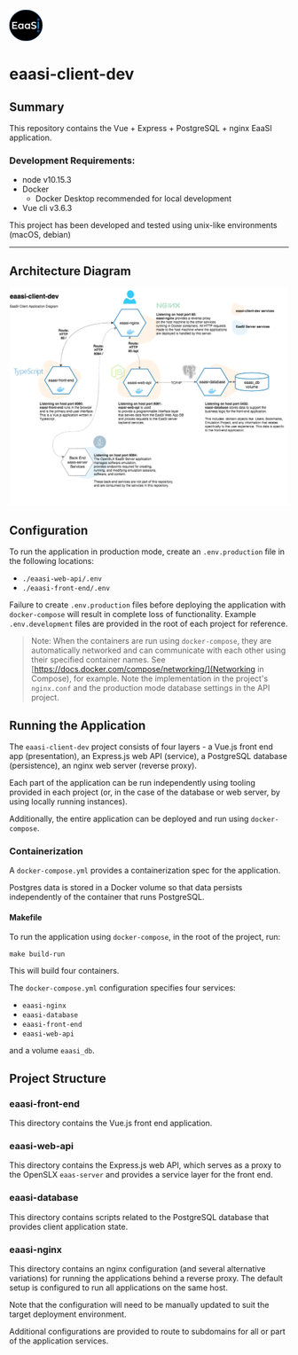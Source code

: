 ![EaaSI Logo](eaasi-front-end/src/assets/header-logo.png)

# eaasi-client-dev

## Summary
This repository contains the Vue + Express + PostgreSQL + nginx EaaSI application.

### Development Requirements:

- node v10.15.3
- Docker
  - Docker Desktop recommended for local development
- Vue cli v3.6.3

This project has been developed and tested using unix-like environments (macOS, debian)

---
## Architecture Diagram

![eaasi-client-dev architecture diagratm](eaasi-client-dev-diagram.png)

## Configuration

To run the application in production mode, create an `.env.production` file in the following locations:

- `./eaasi-web-api/.env`
- `./eaasi-front-end/.env`

Failure to create `.env.production` files before deploying the application with `docker-compose` will result in complete loss of functionality.
Example `.env.development` files are provided in the root of each project for reference.

> Note: When the containers are run using `docker-compose`, they are automatically networked and can communicate with each other using their specified container names.
> See [https://docs.docker.com/compose/networking/](Networking in Compose), for example. Note the implementation in the project's `nginx.conf` and the production mode database settings in the API project.

## Running the Application

The `eaasi-client-dev` project consists of four layers - a Vue.js front end app (presentation), an Express.js web API (service), a PostgreSQL database (persistence), an nginx web server (reverse proxy).

Each part of the application can be run independently using tooling provided in each project (or, in the case of the database or web server, by using locally running instances).

Additionally, the entire application can be deployed and run using `docker-compose`.

### Containerization

A `docker-compose.yml` provides a containerization spec for the application.

Postgres data is stored in a Docker volume so that data persists independently of the container that runs PostgreSQL.

#### Makefile

To run the application using `docker-compose`, in the root of the project, run:

```
make build-run
```

This will build four containers.

The `docker-compose.yml` configuration specifies four services:

  - `eaasi-nginx`
  - `eaasi-database`
  - `eaasi-front-end`
  - `eaasi-web-api`

and a volume `eaasi_db`.


## Project Structure

### eaasi-front-end

This directory contains the Vue.js front end application.


### eaasi-web-api

This directory contains the Express.js web API, which serves as a proxy to the OpenSLX `eaas-server` and provides a service layer for the front end.


### eaasi-database

This directory contains scripts related to the PostgreSQL database that provides client application state.


### eaasi-nginx

This directory contains an nginx configuration (and several alternative variations) for running the applications behind a reverse proxy.  The default setup is configured to run all applications on the same host.

Note that the configuration will need to be manually updated to suit the target deployment environment.

Additional configurations are provided to route to subdomains for all or part of the application services.
